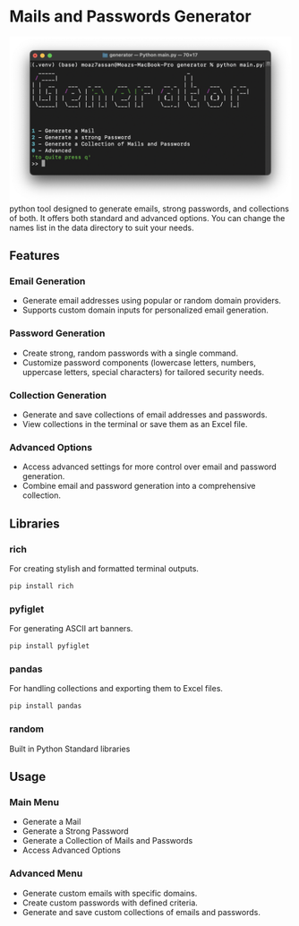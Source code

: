 # Mails and Passwords Generator
<img src="photos/image.png">
python tool designed to generate emails, strong passwords, and collections of both.
It offers both standard and advanced options.
You can change the names list in the data directory to suit your needs.

## Features
### Email Generation
- Generate email addresses using popular or random domain providers.
- Supports custom domain inputs for personalized email generation.

### Password Generation
- Create strong, random passwords with a single command.
- Customize password components (lowercase letters, numbers, uppercase letters, special characters) for tailored security needs.

### Collection Generation
- Generate and save collections of email addresses and passwords.
- View collections in the terminal or save them as an Excel file.

### Advanced Options
- Access advanced settings for more control over email and password generation.
- Combine email and password generation into a comprehensive collection.

## Libraries
### rich 
For creating stylish and formatted terminal outputs.
```bash
pip install rich
```

### pyfiglet
For generating ASCII art banners.
```bash
pip install pyfiglet
```

### pandas
For handling collections and exporting them to Excel files.
```bash
pip install pandas
```

### random 
 Built in Python Standard libraries

## Usage
### Main Menu
- Generate a Mail
- Generate a Strong Password
- Generate a Collection of Mails and Passwords
- Access Advanced Options

### Advanced Menu
- Generate custom emails with specific domains.
- Create custom passwords with defined criteria.
- Generate and save custom collections of emails and passwords.
